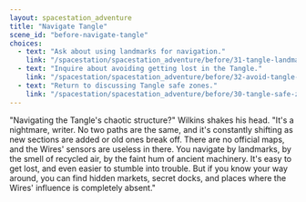 ```yaml
---
layout: spacestation_adventure
title: "Navigate Tangle"
scene_id: "before-navigate-tangle"
choices:
  - text: "Ask about using landmarks for navigation."
    link: "/spacestation/spacestation_adventure/before/31-tangle-landmarks"
  - text: "Inquire about avoiding getting lost in the Tangle."
    link: "/spacestation/spacestation_adventure/before/32-avoid-tangle-loss"
  - text: "Return to discussing Tangle safe zones."
    link: "/spacestation/spacestation_adventure/before/30-tangle-safe-zones"
---
```


"Navigating the Tangle's chaotic structure?" Wilkins shakes his head. "It's a nightmare, writer. No two paths are the same, and it's constantly shifting as new sections are added or old ones break off. There are no official maps, and the Wires' sensors are useless in there. You navigate by landmarks, by the smell of recycled air, by the faint hum of ancient machinery. It's easy to get lost, and even easier to stumble into trouble. But if you know your way around, you can find hidden markets, secret docks, and places where the Wires' influence is completely absent."
